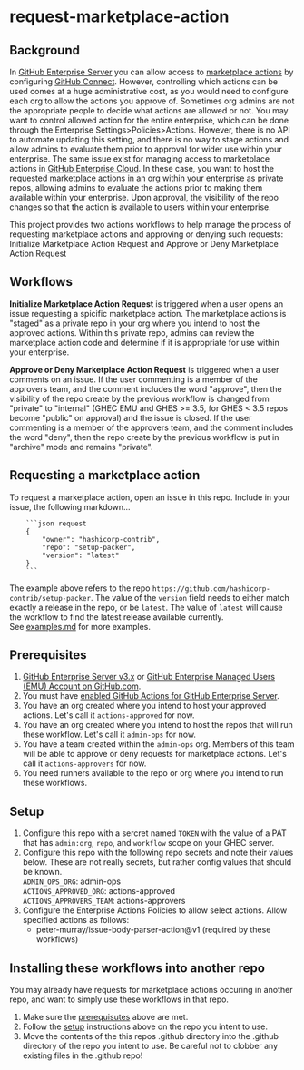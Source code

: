 # request-marketplace-action

## Background
In [GitHub Enterprise Server](https://docs.github.com/en/enterprise-server) you can allow access to [marketplace actions](https://github.com/marketplace?type=actions) by configuring [GitHub Connect](https://docs.github.com/en/enterprise-server/admin/github-actions/managing-access-to-actions-from-githubcom/enabling-automatic-access-to-githubcom-actions-using-github-connect). However, controlling which actions can be used comes at a huge administrative cost, as you would need to configure each org to allow the actions you approve of. Sometimes org admins are not the appropriate people to decide what actions are allowed or not. You may want to control allowed action for the entire enterprise, which can be done through the Enterprise Settings>Policies>Actions. However, there is no API to automate updating this setting, and there is no way to stage actions and allow admins to evaluate them prior to approval for wider use within your enterprise. The same issue exist for managing access to marketplace actions in [GitHub Enterprise Cloud](https://github.com/enterprise). In these case, you want to host the requested marketplace actions in an org within your enterprise as private repos, allowing admins to evaluate the actions prior to making them available within your enterprise. Upon approval, the visibility of the repo changes so that the action is available to users within your enterprise.  

This project provides two actions workflows to help manage the process of requesting marketplace actions and approving or denying such requests: Initialize Marketplace Action Request and Approve or Deny Marketplace Action Request

## Workflows
**Initialize Marketplace Action Request** is triggered when a user opens an issue requesting a spicific marketplace action. The marketplace actions is "staged" as a private repo in your org where you intend to host the approved actions. Within this private repo, admins can review the marketplace action code and determine if it is appropriate for use within your enterprise. 

**Approve or Deny Marketplace Action Request** is triggered when a user comments on an issue. If the user commenting is a member of the approvers team, and the comment includes the word "approve", then the visibility of the repo create by the previous workflow is changed from "private" to "internal" (GHEC EMU and GHES >= 3.5, for GHES < 3.5 repos become "public" on approval) and the issue is closed. If the user commenting is a member of the approvers team, and the comment includes the word "deny", then the repo create by the previous workflow is put in "archive" mode and remains "private".

## Requesting a marketplace action
To request a marketplace action, open an issue in this repo. Include in your issue, the following markdown...

```
    ```json request
    {
        "owner": "hashicorp-contrib",
        "repo": "setup-packer",
        "version": "latest"
    }
    ```
```
The example above refers to the repo `https://github.com/hashicorp-contrib/setup-packer`. The value of the `version` field needs to either match exactly a release in the repo, or be `latest`. The value of `latest` will cause the workflow to find the latest release available currently.  
See [examples.md](examples.md) for more examples.

## Prerequisites
1. [GitHub Enterprise Server v3.x](https://docs.github.com/en/enterprise-server@3.5/get-started/onboarding/getting-started-with-github-enterprise-server) or [GitHub Enterprise Managed Users (EMU) Account on GitHub.com](https://docs.github.com/en/enterprise-cloud@latest/admin/identity-and-access-management/using-enterprise-managed-users-for-iam/about-enterprise-managed-users).
1. You must have [enabled GitHub Actions for GitHub Enterprise Server](https://docs.github.com/en/enterprise-server@3.4/admin/github-actions/enabling-github-actions-for-github-enterprise-server).
1. You have an org created where you intend to host your approved actions. Let's call it `actions-approved` for now.
1. You have an org created where you intend to host the repos that will run these workflow. Let's call it `admin-ops` for now.
1. You have a team created within the `admin-ops` org. Members of this team will be able to approve or deny requests for marketplace actions. Let's call it `actions-approvers` for now.
1. You need runners available to the repo or org where you intend to run these workflows.

## Setup
1. Configure this repo with a sercret named `TOKEN` with the value of a PAT that has `admin:org`, `repo`, and `workflow` scope on your GHEC server.
1. Configure this repo with the following repo secrets and note their values below. These are not really secrets, but rather config values that should be known.  
`ADMIN_OPS_ORG`: admin-ops  
`ACTIONS_APPROVED_ORG`: actions-approved  
`ACTIONS_APPROVERS_TEAM`: actions-approvers  
1. Configure the Enterprise Actions Policies to allow select actions. Allow specified actions as follows:
    - peter-murray/issue-body-parser-action@v1 (required by these workflows)

## Installing these workflows into another repo
You may already have requests for marketplace actions occuring in another repo, and want to simply use these workflows in that repo.
1. Make sure the [prerequisutes](#prerequisites) above are met.
1. Follow the [setup](#setup) instructions above on the repo you intent to use.
1. Move the contents of the this repos .github directory into the .github directory of the repo you intent to use. Be careful not to clobber any existing files in the .github repo!
